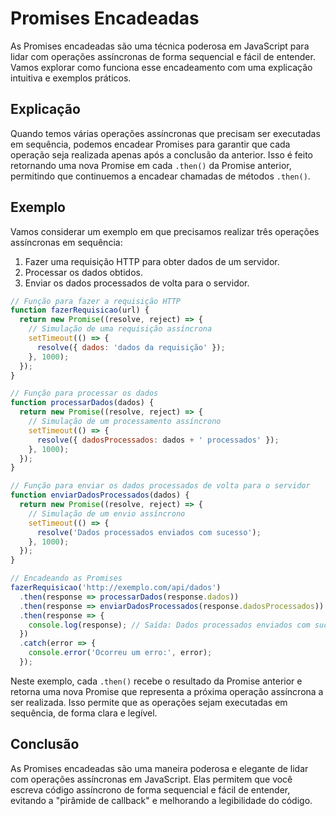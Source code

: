 # Promises Encadeadas

As Promises encadeadas são uma técnica poderosa em JavaScript para lidar com operações assíncronas de forma sequencial e fácil de entender. Vamos explorar como funciona esse encadeamento com uma explicação intuitiva e exemplos práticos.

## Explicação

Quando temos várias operações assíncronas que precisam ser executadas em sequência, podemos encadear Promises para garantir que cada operação seja realizada apenas após a conclusão da anterior. Isso é feito retornando uma nova Promise em cada `.then()` da Promise anterior, permitindo que continuemos a encadear chamadas de métodos `.then()`.

## Exemplo

Vamos considerar um exemplo em que precisamos realizar três operações assíncronas em sequência:

1. Fazer uma requisição HTTP para obter dados de um servidor.
2. Processar os dados obtidos.
3. Enviar os dados processados de volta para o servidor.

```js
// Função para fazer a requisição HTTP
function fazerRequisicao(url) {
  return new Promise((resolve, reject) => {
    // Simulação de uma requisição assíncrona
    setTimeout(() => {
      resolve({ dados: 'dados da requisição' });
    }, 1000);
  });
}

// Função para processar os dados
function processarDados(dados) {
  return new Promise((resolve, reject) => {
    // Simulação de um processamento assíncrono
    setTimeout(() => {
      resolve({ dadosProcessados: dados + ' processados' });
    }, 1000);
  });
}

// Função para enviar os dados processados de volta para o servidor
function enviarDadosProcessados(dados) {
  return new Promise((resolve, reject) => {
    // Simulação de um envio assíncrono
    setTimeout(() => {
      resolve('Dados processados enviados com sucesso');
    }, 1000);
  });
}

// Encadeando as Promises
fazerRequisicao('http://exemplo.com/api/dados')
  .then(response => processarDados(response.dados))
  .then(response => enviarDadosProcessados(response.dadosProcessados))
  .then(response => {
    console.log(response); // Saída: Dados processados enviados com sucesso
  })
  .catch(error => {
    console.error('Ocorreu um erro:', error);
  });
```

Neste exemplo, cada `.then()` recebe o resultado da Promise anterior e retorna uma nova Promise que representa a próxima operação assíncrona a ser realizada. Isso permite que as operações sejam executadas em sequência, de forma clara e legível.

## Conclusão

As Promises encadeadas são uma maneira poderosa e elegante de lidar com operações assíncronas em JavaScript. Elas permitem que você escreva código assíncrono de forma sequencial e fácil de entender, evitando a "pirâmide de callback" e melhorando a legibilidade do código. 
